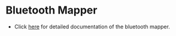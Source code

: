 
# Bluetooth Mapper

- Click [here](../../docs/components/mappers/bluetooth-go.md#bluetooth-mapper) for detailed documentation of the bluetooth mapper.
